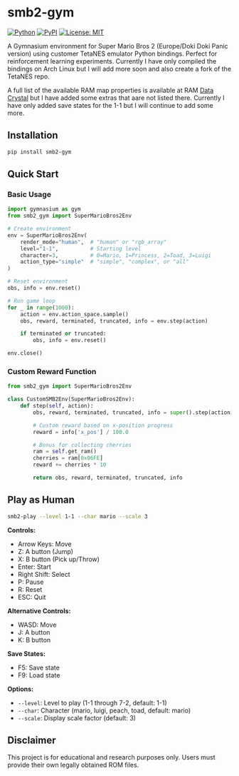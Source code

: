# smb2-gym

[![Python](https://img.shields.io/pypi/pyversions/smb2-gym)](https://pypi.org/project/smb2-gym/)
[![PyPI](https://img.shields.io/pypi/v/smb2-gym)](https://pypi.org/project/smb2-gym/)
[![License: MIT](https://img.shields.io/badge/License-MIT-yellow.svg)](https://opensource.org/licenses/MIT)

A Gymnasium environment for Super Mario Bros 2 (Europe/Doki Doki Panic version) using customer TetaNES emulator Python bindings. Perfect for reinforcement learning experiments. Currently I have only compiled the bindings on Arch Linux but I will add more soon and also create a fork of the TetaNES repo. 

A full list of the available RAM map properties is available at RAM [Data Crystal](https://datacrystal.tcrf.net/wiki/Super_Mario_Bros._2_(NES)/RAM_map) but I have added some extras that aare not listed there. Currently I have only added save states for the 1-1 but I will continue to add some more.

## Installation

```bash
pip install smb2-gym
```

## Quick Start

### Basic Usage

```python
import gymnasium as gym
from smb2_gym import SuperMarioBros2Env

# Create environment
env = SuperMarioBros2Env(
    render_mode="human",  # "human" or "rgb_array"
    level="1-1",          # Starting level
    character=3,          # 0=Mario, 1=Princess, 2=Toad, 3=Luigi
    action_type="simple"  # "simple", "complex", or "all"
)

# Reset environment
obs, info = env.reset()

# Run game loop
for _ in range(1000):
    action = env.action_space.sample()
    obs, reward, terminated, truncated, info = env.step(action)

    if terminated or truncated:
        obs, info = env.reset()

env.close()
```

### Custom Reward Function

```python
from smb2_gym import SuperMarioBros2Env

class CustomSMB2Env(SuperMarioBros2Env):
    def step(self, action):
        obs, reward, terminated, truncated, info = super().step(action)

        # Custom reward based on x-position progress
        reward = info['x_pos'] / 100.0

        # Bonus for collecting cherries
        ram = self.get_ram()
        cherries = ram[0x06FE]
        reward += cherries * 10

        return obs, reward, terminated, truncated, info
```

## Play as Human

```bash
smb2-play --level 1-1 --char mario --scale 3
```

**Controls:**
- Arrow Keys: Move
- Z: A button (Jump)
- X: B button (Pick up/Throw)
- Enter: Start
- Right Shift: Select
- P: Pause
- R: Reset
- ESC: Quit

**Alternative Controls:**
- WASD: Move
- J: A button
- K: B button

**Save States:**
- F5: Save state
- F9: Load state

**Options:**
- `--level`: Level to play (1-1 through 7-2, default: 1-1)
- `--char`: Character (mario, luigi, peach, toad, default: mario)
- `--scale`: Display scale factor (default: 3)

## Disclaimer

This project is for educational and research purposes only. Users must provide their own legally obtained ROM files.
